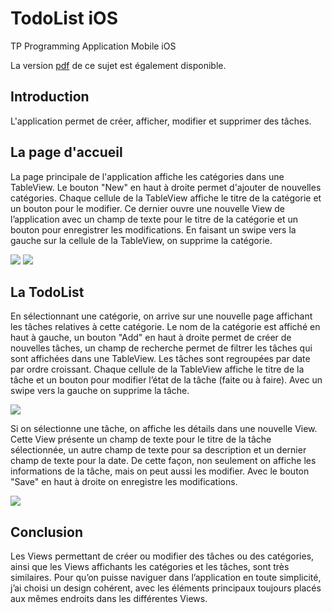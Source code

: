 # TodoList iOS
TP Programming Application Mobile iOS

La version [pdf](DI%20SPIRITO%20Federico%20TP%20Programmation%20iOS.pdf) de ce sujet est également disponible.

## Introduction

L'application permet de créer, afficher, modifier et supprimer des tâches.

## La page d'accueil

La page principale de l'application affiche les catégories dans une TableView. Le bouton "New" en haut à droite permet d'ajouter de nouvelles catégories. Chaque cellule de la TableView affiche le titre de la catégorie et un bouton pour le modifier. Ce dernier ouvre une nouvelle View de l’application avec un champ de texte pour le titre de la catégorie et un bouton pour enregistrer les modifications.
En faisant un swipe vers la gauche sur la cellule de la TableView, on supprime la catégorie.

![](img1.png) ![](img2.png)

## La TodoList

En sélectionnant une catégorie, on arrive sur une nouvelle page affichant les tâches relatives à cette catégorie. Le nom de la catégorie est affiché en haut à gauche, un bouton "Add" en haut à droite permet de créer de nouvelles tâches, un champ de recherche permet de filtrer les tâches qui sont affichées dans une TableView. Les tâches sont regroupées par date par ordre croissant. Chaque cellule de la TableView affiche le titre de la tâche et un bouton pour modifier l’état de la tâche (faite ou à faire). Avec un swipe vers la gauche on supprime la tâche.

![](img3.png)

Si on sélectionne une tâche, on affiche les détails dans une nouvelle View. Cette View présente un champ de texte pour le titre de la tâche sélectionnée, un autre champ de texte pour sa description et un dernier champ de texte pour la date. De cette façon, non seulement on affiche les informations de la tâche, mais on peut aussi les modifier. Avec le bouton "Save" en haut à droite on enregistre les modifications.

![](img4.png)

## Conclusion

Les Views permettant de créer ou modifier des tâches ou des catégories, ainsi que les Views affichants les catégories et les tâches, sont très similaires. Pour qu’on puisse naviguer dans l’application en toute simplicité, j’ai choisi un design cohérent, avec les éléments principaux toujours placés aux mêmes endroits dans les différentes Views.
